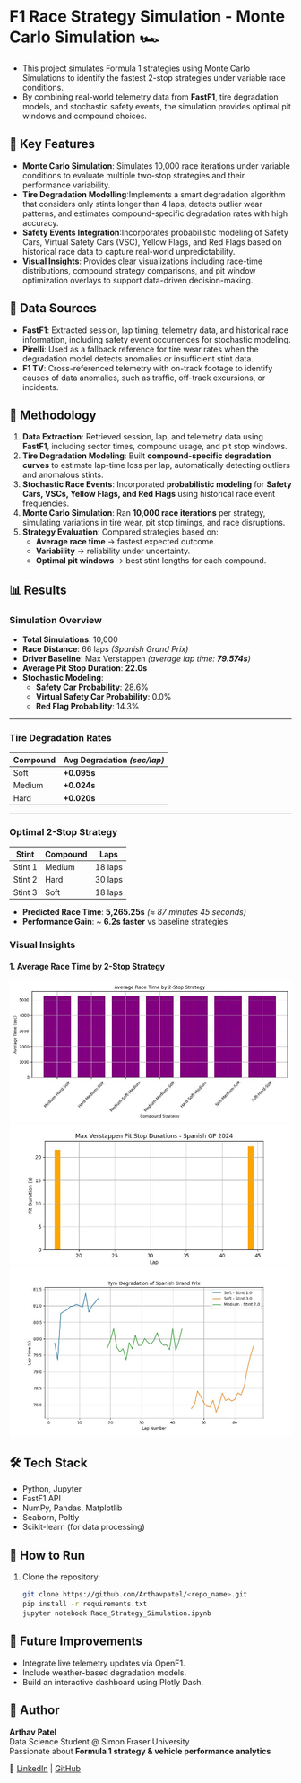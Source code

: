 # F1 Race Strategy Simulation - Monte Carlo Simulation 🏎️

- This project simulates Formula 1 strategies using Monte Carlo Simulations to identify the fastest 2-stop strategies under variable race conditions.
- By combining real-world telemetry data from **FastF1**, tire degradation models, and stochastic safety events, the simulation provides optimal pit windows and compound choices.

## 🔑 Key Features 

- **Monte Carlo Simulation**: Simulates 10,000 race iterations under variable conditions to evaluate multiple two-stop strategies and their performance variability.
- **Tire Degradation Modelling**:Implements a smart degradation algorithm that considers only stints longer than 4 laps, detects outlier wear patterns, and estimates compound-specific degradation rates with high accuracy.
- **Safety Events Integration**:Incorporates probabilistic modeling of Safety Cars, Virtual Safety Cars (VSC), Yellow Flags, and Red Flags based on historical race data to capture real-world unpredictability.
- **Visual Insights**: Provides clear visualizations including race-time distributions, compound strategy comparisons, and pit window optimization overlays to support data-driven decision-making.

## 📂 Data Sources

- **FastF1**: Extracted session, lap timing, telemetry data, and historical race information, including safety event occurrences for stochastic modeling.
- **Pirelli**: Used as a fallback reference for tire wear rates when the degradation model detects anomalies or insufficient stint data.
- **F1 TV**: Cross-referenced telemetry with on-track footage to identify causes of data anomalies, such as traffic, off-track excursions, or incidents.

## 🧠 Methodology

1. **Data Extraction**: Retrieved session, lap, and telemetry data using **FastF1**, including sector times, compound usage, and pit stop windows.
2. **Tire Degradation Modeling**: Built **compound-specific degradation curves** to estimate lap-time loss per lap, automatically detecting outliers and anomalous stints.
3. **Stochastic Race Events**: Incorporated **probabilistic modeling** for **Safety Cars, VSCs, Yellow Flags, and Red Flags** using historical race event frequencies.
4. **Monte Carlo Simulation**: Ran **10,000 race iterations** per strategy, simulating variations in tire wear, pit stop timings, and race disruptions.
5. **Strategy Evaluation**: Compared strategies based on:
   - **Average race time** → fastest expected outcome.
   - **Variability** → reliability under uncertainty.
   - **Optimal pit windows** → best stint lengths for each compound.

## 📊 Results

### **Simulation Overview**
- **Total Simulations**: 10,000  
- **Race Distance**: 66 laps *(Spanish Grand Prix)*  
- **Driver Baseline**: Max Verstappen *(average lap time: **79.574s**)*  
- **Average Pit Stop Duration**: **22.0s**  
- **Stochastic Modeling**:  
  - **Safety Car Probability**: 28.6%  
  - **Virtual Safety Car Probability**: 0.0%  
  - **Red Flag Probability**: 14.3%

---

### **Tire Degradation Rates**
| **Compound** | **Avg Degradation** *(sec/lap)* |
|-------------|----------------------------------|
| Soft        | **+0.095s** |
| Medium      | **+0.024s** |
| Hard        | **+0.020s** |

---

### **Optimal 2-Stop Strategy**
| **Stint** | **Compound** | **Laps** |
|-----------|-------------|-----------|
| Stint 1   | Medium      | 18 laps   |
| Stint 2   | Hard        | 30 laps   |
| Stint 3   | Soft        | 18 laps   |

- **Predicted Race Time**: **5,265.25s** *(≈ 87 minutes 45 seconds)*  
- **Performance Gain**: ~ **6.2s faster** vs baseline strategies

### **Visual Insights**

#### **1. Average Race Time by 2-Stop Strategy**
![Average Race Time](AVGRace_Time.jpg)
![Pit Stop Duration](PitStop_Duration.jpg)
![Tyre Degradation](TyreDegradation_Rate.jpg)

## 🛠️ Tech Stack

- Python, Jupyter
- FastF1 API
- NumPy, Pandas, Matplotlib
- Seaborn, Poltly
- Scikit-learn (for data processing)

## 🚀 How to Run
1. Clone the repository:
   ```bash
   git clone https://github.com/Arthavpatel/<repo_name>.git
   pip install -r requirements.txt
   jupyter notebook Race_Strategy_Simulation.ipynb

## 🔄 Future Improvements
- Integrate live telemetry updates via OpenF1.
- Include weather-based degradation models.
- Build an interactive dashboard using Plotly Dash.

## 👤 Author
**Arthav Patel**  
Data Science Student @ Simon Fraser University  
Passionate about **Formula 1 strategy & vehicle performance analytics**  

🔗 [LinkedIn](https://linkedin.com/in/arthav-hitesh-patel) | [GitHub](https://github.com/Arthavpatel)



